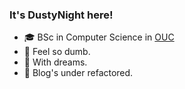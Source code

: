 ### It's DustyNight here!

- 🎓 BSc in Computer Science in [OUC](http://eweb.ouc.edu.cn/)
- 🥺 Feel so dumb.
- 🛫 With dreams.
- 📕 Blog's under refactored.

<!---
DustyNight/DustyNight is a ✨ special ✨ repository because its `README.md` (this file) appears on your GitHub profile.
You can click the Preview link to take a look at your changes.
--->
